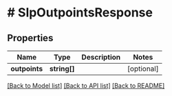 # # SlpOutpointsResponse

## Properties

Name | Type | Description | Notes
------------ | ------------- | ------------- | -------------
**outpoints** | **string[]** |  | [optional] 

[[Back to Model list]](../../README.md#documentation-for-models) [[Back to API list]](../../README.md#documentation-for-api-endpoints) [[Back to README]](../../README.md)


